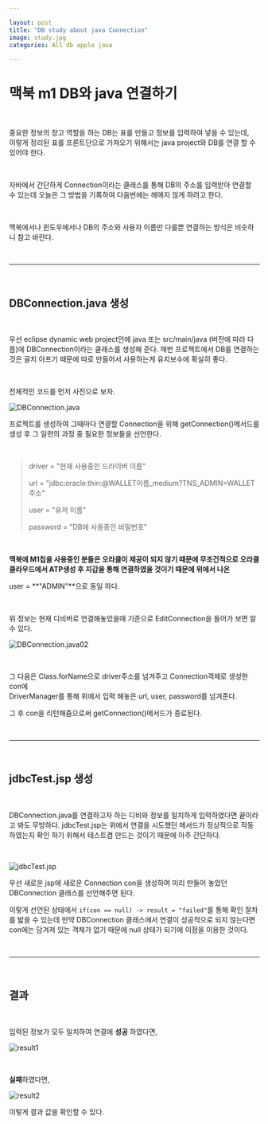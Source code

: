 ```yaml
---  

layout: post  
title: "DB study about java Connection"  
image: study.jpg  
categories: All db apple java 

---  
```


# 맥북 m1 DB와 java 연결하기  

<br>  

중요한 정보의 창고 역할을 하는 DB는 표를 만들고 정보를 입력하여 넣을 수 있는데,  
이렇게 정리된 표를 프론트단으로 가져오기 위해서는 java project와 DB를 연결 할 수 있어야 한다.  

<br>  

자바에서 간단하게 Connection이라는 클래스를 통해 DB의 주소를 입력받아 연결할 수 있는데 오늘은 그 방법을 기록하여 다음번에는 헤매지 않게 하려고 한다.  

<br>  

맥북에서나 윈도우에서나 DB의 주소와 사용자 이름만 다를뿐 연결하는 방식은 비슷하니 참고 바란다.  

<br>  

---  

<br>  

## DBConnection.java 생성  

<br>  

우선 eclipse dynamic web project안에 java 또는 src/main/java (버전에 따라 다름)에 DBConnection이라는 클래스를 생성해 준다. 매번 프로젝트에서 DB를 연결하는것은 골치 아프기 때문에 따로 만들어서 사용하는게 유지보수에 확실히 좋다.  

<br>  

전체적인 코드를 먼저 사진으로 보자.  

![DBConnection.java](https://user-images.githubusercontent.com/103972967/172570745-6d0cea9c-2e25-4c67-b946-d127e3809c7e.png)  

프로젝트를 생성하여 그때마다 연결할 Connection을 위해 getConnection()메서드를 생성 후 그 일련의 과정 중 필요한 정보들을 선언한다.  

<br>  

> driver    = "현재 사용중인 드라이버 이름"  
> 
> url       = "jdbc:oracle:thin:@WALLET이름_medium?TNS_ADMIN=WALLET주소"  
> 
> user      = "유저 이름"  
> 
> password  = "DB에 사용중인 비밀번호"  

<br>  

**맥북에 M1칩을 사용중인 분들은 오라클이 제공이 되지 않기 때문에 무조건적으로 오라클 클라우드에서 ATP생성 후 지갑을 통해 연결하였을 것이기 때문에 위에서 나온**  

user = **"ADMIN"**으로 동일 하다.  

<br>  

위 정보는 현재 디비버로 연결해놓았을때 기준으로 EditConnection을 들어가 보면 알 수 있다.  

![DBConnection.java02](https://user-images.githubusercontent.com/103972967/172570836-e9b7f32a-2ddb-4b4b-a90b-430f4e4571c5.png)

<br>  

그 다음은 Class.forName으로 driver주소를 넘겨주고 Connection객체로 생성한 con에  
DriverManager를 통해 위에서 입력 해놓은 url, user, password를 넘겨준다.  

그 후 con을 리턴해줌으로써 getConnection()메서드가 종료된다.  

<br>  

---  

<br>  

## jdbcTest.jsp 생성  

<br>  

DBConnection.java를 연결하고자 하는 디비와 정보를 일치하게 입력하였다면 끝이라고 봐도 무방하다. jdbcTest.jsp는 위에서 연결을 시도했던 메서드가 정상적으로 작동 하였는지 확인 하기 위해서 테스트겸 만드는 것이기 때문에 아주 간단하다.  

<br>  

![jdbcTest.jsp](https://user-images.githubusercontent.com/103972967/172572616-e660dac7-795a-41e9-8ad7-e5279dc5b357.png)  

우선 새로운 jsp에 새로운 Connection con을 생성하여 미리 만들어 놓았던 DBConnection 클래스를 선언해주면 된다.  

이렇게 선언된 상태에서 `if(con == null) -> result = "failed"`를 통해 확인 절차를 밟을 수 있는데 만약 DBConnection 클래스에서 연결이 성공적으로 되지 않는다면 con에는 담겨져 있는 객체가 없기 때문에 null 상태가 되기에 이점을 이용한 것이다.  

<br>  

---  

<br>  

## 결과  

<br>  

입력된 정보가 모두 일치하여 연결에 **성공** 하였다면,  

![result1](https://user-images.githubusercontent.com/103972967/172573728-28341c87-a2ff-417c-8b64-036c0ac03823.png)  

<br>  

**실패**하였다면,  

![result2](https://user-images.githubusercontent.com/103972967/172573734-96141e5e-d904-4b3d-a4da-570e66ea9248.png)  

이렇게 결과 값을 확인할 수 있다.

